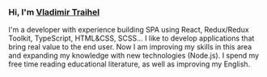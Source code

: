 ### Hi, I'm [Vladimir Traihel](https://www.linkedin.com/in/vladimir-traihel/)
I'm a developer with experience building SPA using React, Redux/Redux Toolkit, TypeScript, HTML&CSS, SCSS... I like to develop applications that bring real value to the end user. Now I am improving my skills in this area and expanding my knowledge with new technologies (Node.js). I spend my free time reading educational literature, as well as improving my English.
